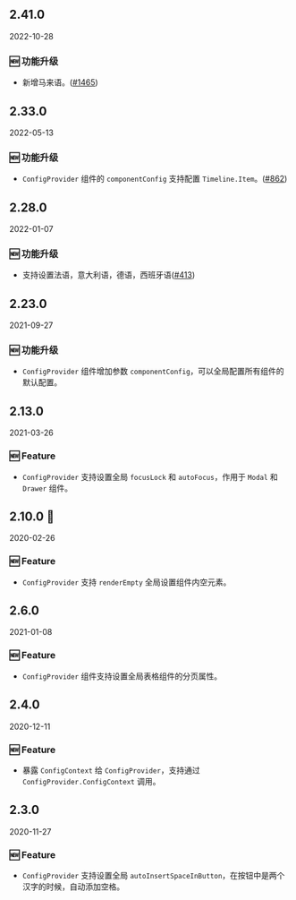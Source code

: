 ## 2.41.0

2022-10-28

### 🆕 功能升级

- 新增马来语。([#1465](https://github.com/arco-design/arco-design/pull/1465))

## 2.33.0

2022-05-13

### 🆕 功能升级

- `ConfigProvider` 组件的 `componentConfig` 支持配置 `Timeline.Item`。([#862](https://github.com/arco-design/arco-design/pull/862))

## 2.28.0

2022-01-07

### 🆕 功能升级

- 支持设置法语，意大利语，德语，西班牙语([#413](https://github.com/arco-design/arco-design/pull/413))

## 2.23.0

2021-09-27

### 🆕 功能升级

- `ConfigProvider` 组件增加参数 `componentConfig`，可以全局配置所有组件的默认配置。

## 2.13.0

2021-03-26

### 🆕 Feature

- `ConfigProvider` 支持设置全局 `focusLock` 和 `autoFocus`，作用于 `Modal` 和 `Drawer` 组件。

## 2.10.0 🏮

2020-02-26

### 🆕 Feature

- `ConfigProvider` 支持 `renderEmpty` 全局设置组件内空元素。

## 2.6.0

2021-01-08

### 🆕 Feature

- `ConfigProvider` 组件支持设置全局表格组件的分页属性。

## 2.4.0

2020-12-11

### 🆕 Feature

- 暴露 `ConfigContext` 给 `ConfigProvider`，支持通过 `ConfigProvider.ConfigContext` 调用。


## 2.3.0

2020-11-27

### 🆕 Feature

- `ConfigProvider` 支持设置全局 `autoInsertSpaceInButton`，在按钮中是两个汉字的时候，自动添加空格。

